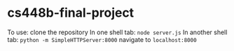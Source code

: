# cs448b-final-project

To use:
clone the repository
In one shell tab: `node server.js`
In another shell tab: `python -m SimpleHTTPServer:8000`
navigate to `localhost:8000`